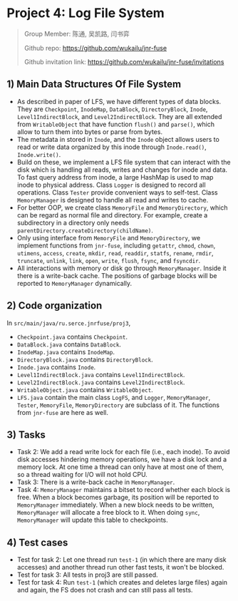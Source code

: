 # Project 4: Log File System
> Group Member: 陈通, 吴凯路, 闫书弈
>
> Github repo: https://github.com/wukailu/jnr-fuse
>
> Github invitation link: https://github.com/wukailu/jnr-fuse/invitations

## 1) Main Data Structures Of File System

* As described in paper of LFS, we have different types of data blocks. 
They are `Checkpoint`, `InodeMap`, `DataBlock`, `DirectoryBlock`, `Inode`, `Level1IndirectBlock`, and `Level2IndirectBlock`. They are all extended from `WritableObject` that have function `flush()` and `parse()`, which allow to turn them into bytes or parse from bytes.
* The metadata in stored in `Inode`, and the `Inode` object allows users to read or write data organized by this inode through `Inode.read()`, `Inode.write()`.  
* Build on these, we implement a LFS file system that can interact with the disk which is handling all reads, writes and changes for inode and data. To fast query address from inode, a large HashMap is used to map inode to physical address. Class `Logger` is designed to record all operations. Class `Tester` provide convenient ways to self-test. Class `MemoryManager` is designed to handle all read and writes to cache.
* For better OOP, we create class `MemoryFile` and `MemoryDirectory`, which can be regard as normal file and directory. For example, create a subdirectory in a directory only needs `parentDirectory.createDirectory(childName)`. 
* Only using interface from `MemoryFile` and `MemoryDirectory`, we implement functions from `jnr-fuse`, including `getattr`, `chmod`, `chown`, `utimens`, `access`, `create`, `mkdir`, `read`, `readdir`, `statfs`, `rename`, `rmdir`, `truncate`, `unlink`, `link`, `open`, `write`, `flush`, `fsync`, and `fsyncdir`.
* All interactions with memory or disk go through `MemoryManager`. Inside it there is a write-back cache. The positions of garbage blocks will be reported to `MemoryManager` dynamically.

## 2) Code organization

In `src/main/java/ru.serce.jnrfuse/proj3`, 

* `Checkpoint.java` contains `Checkpoint`.
* `DataBlock.java` contains `DataBlock`.
* `InodeMap.java` contains `InodeMap`.
* `DirectoryBlock.java` contains `DirectoryBlock`.
* `Inode.java` contains `Inode`.
* `Level1IndirectBlock.java` contains `Level1IndirectBlock`.
* `Level2IndirectBlock.java` contains `Level2IndirectBlock`.
* `WritableObject.java` contains `WritableObject`.
* `LFS.java` contain the main class `LogFS`, and `Logger`, `MemoryManager`, `Tester`, `MemoryFile`, `MemoryDirectory` are subclass of it. The functions from `jnr-fuse` are here as well.

## 3) Tasks

* Task 2: We add a read write lock for each file (i.e., each inode). To avoid disk accesses hindering memory operations, we have a disk lock and a memory lock. At one time a thread can only have at most one of them, so a thread waiting for I/O will not hold CPU.
* Task 3: There is a write-back cache in `MemoryManager`.
* Task 4: `MemoryManager` maintains a bitset to record whether each block is free. When a block becomes garbage, its position will be reported to `MemoryManager` immediately. When a new block needs to be written, `MemoryManager` will allocate a free block to it. When doing `sync`, `MemoryManager` will update this table to checkpoints.  

## 4) Test cases

* Test for task 2: Let one thread run `test-1` (in which there are many disk accesses) and another thread run other fast tests, it won't be blocked.
* Test for task 3: All tests in proj3 are still passed.
* Test for task 4: Run `test-1` (which creates and deletes large files) again and again, the FS does not crash and can still pass all tests.  